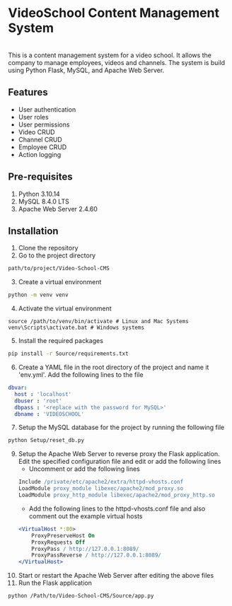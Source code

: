 # VideoSchool Content Management System
<br>
This is a content management system for a video school. It allows the company to manage employees, videos and channels. The system is build using Python Flask, MySQL, and Apache Web Server.

## Features
- User authentication
- User roles
- User permissions
- Video CRUD
- Channel CRUD
- Employee CRUD
- Action logging

## Pre-requisites
1. Python 3.10.14
2. MySQL 8.4.0 LTS
3. Apache Web Server 2.4.60


## Installation
1. Clone the repository
2. Go to the project directory
```bash
path/to/project/Video-School-CMS
```
3. Create a virtual environment
```bash
python -m venv venv
```
4. Activate the virtual environment
```
source /path/to/venv/bin/activate # Linux and Mac Systems
venv\Scripts\activate.bat # Windows systems
```
5. Install the required packages
```bash
pip install -r Source/requirements.txt
```
6. Create a YAML file in the root directory of the project and name it 'env.yml'. Add the following lines to the file
```yaml
dbvar:
  host : 'localhost'
  dbuser : 'root'
  dbpass : '<replace with the password for MySQL>'
  dbname : 'VIDEOSCHOOL'
```
7. Setup the MySQL database for the project by running the following file
```bash
python Setup/reset_db.py
```
9. Setup the Apache Web Server to reverse proxy the Flask application. Edit the specified configuration file and edit or add the following lines
    - Uncomment or add the following lines
    ```apache
    Include /private/etc/apache2/extra/httpd-vhosts.conf
    LoadModule proxy_module libexec/apache2/mod_proxy.so
    LoadModule proxy_http_module libexec/apache2/mod_proxy_http.so
    ```
    - Add the following lines to the httpd-vhosts.conf file and also comment out the example virtual hosts
    ```apache
    <VirtualHost *:80>
        ProxyPreserveHost On
        ProxyRequests Off
        ProxyPass / http://127.0.0.1:8089/
        ProxyPassReverse / http://127.0.0.1:8089/
    </VirtualHost>
    ```
10. Start or restart the Apache Web Server after editing the above files
11. Run the Flask application
```bash
python /Path/to/Video-School-CMS/Source/app.py
```